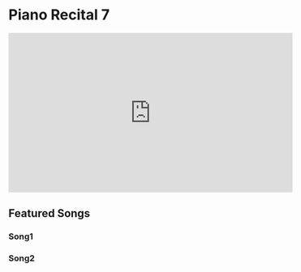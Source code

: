 # Piano Recital 7

<iframe width="560" height="315" src="https://www.youtube.com/embed/vAPEIGXqTo0" title="YouTube video player" frameborder="0" allow="accelerometer; autoplay; clipboard-write; encrypted-media; gyroscope; picture-in-picture" allowfullscreen></iframe>

## Featured Songs

### Song1

### Song2
